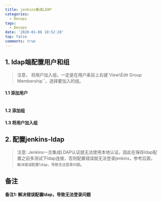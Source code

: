 ```yaml
---
title: jenkins集成LDAP
categories:
  - Devops
tags:
  - Devops
date: '2020-01-06 10:52:28'
top: false
comments: true
---
```


## 1. ldap端配置用户和组
> 注意， 将用户加入组，一定是在用户条目上右键`View\Edit Group Membership``，选择要加入的组。
#### 1.1 添加用户
```bash

```
#### 1.2 添加组

#### 1.3 将用户加入组


## 2. 配置jenkins-ldap
> 注意: Jenkins一旦集成LDAP认证就无法使用本地认证。因此在保存ldap配置之前多测试下ldap连接，否则配置错误就无法登录jenkins，参考后面，`解决错误配置ldap，导致无法登录问题`。

## 备注
#### 备注1: 解决错误配置ldap，导致无法登录问题
